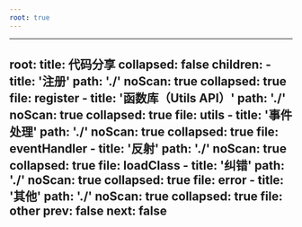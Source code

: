 ```yaml
---
root: true
---
```


---
root:
  title: 代码分享
  collapsed: false
  children:
      - title: '注册'
        path: './'
        noScan: true
        collapsed: true
        file: register
      - title: '函数库（Utils API）'
        path: './'
        noScan: true
        collapsed: true
        file: utils
      - title: '事件处理'
        path: './'
        noScan: true
        collapsed: true
        file: eventHandler
      - title: '反射'
        path: './'
        noScan: true
        collapsed: true
        file: loadClass
      - title: '纠错'
        path: './'
        noScan: true
        collapsed: true
        file: error
      - title: '其他'
        path: './'
        noScan: true
        collapsed: true
        file: other
prev: false
next: false
---